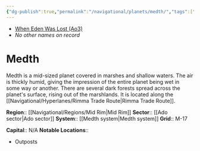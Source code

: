 ```yaml
---
{"dg-publish":true,"permalink":"/navigational/planets/medth/","tags":["map","midrim","ado","adospine","rimma","planet"],"noteIcon":"saber1"}
---
```


- [When Eden Was Lost (Ao3)](https://archiveofourown.org/works/19334440)
- *No other names on record*
# Medth
Medth is a mid-sized planet covered in marshes and shallow waters. The air is thickly humid, giving the impression of the entire planet being wet in some way or another. There are several dark forests spread across the planet's surface, rising out of the marshlands. It is located along the [[Navigational/Hyperlanes/Rimma Trade Route\|Rimma Trade Route]].

**Region**::  [[Navigational/Regions/Mid Rim\|Mid Rim]]
**Sector**::  [[Ado sector\|Ado sector]]
**System**::  [[Medth system\|Medth system]]
**Grid**::  M-17

**Capital**:: N/A
**Notable Locations**::
- Outposts
